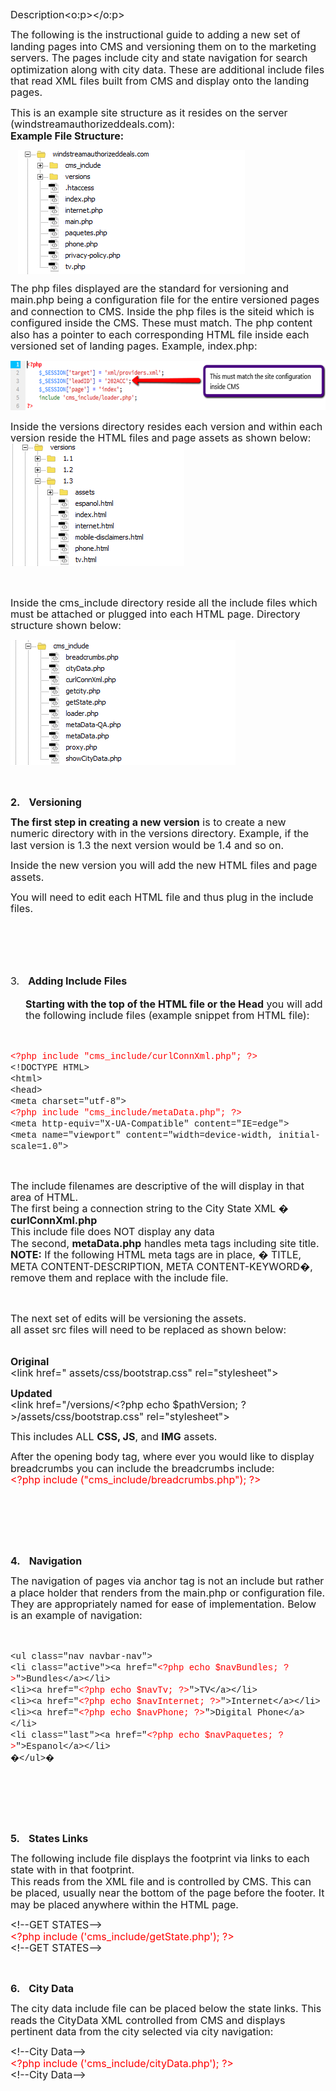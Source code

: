 <span style='font-size:12.0pt;line-height:115%'>Description<o:p></o:p></span></b>

<p class=MsoNormal><span style='font-size:12.0pt;line-height:115%'>The
following is the instructional guide to adding a new set of landing pages into
CMS and versioning them on to the marketing servers. The pages include city and
state navigation for search optimization along with city data. These are
additional include files that read XML files built from CMS and display onto
the landing pages.<o:p></o:p></span></p>

<p class=MsoNormal><span style='font-size:12.0pt;line-height:115%'>This is an
example site structure as it resides on the server
(windstreamauthorizeddeals.com)<span class=GramE>:</span><br>
<b style='mso-bidi-font-weight:normal'>Example File Structure:</b><o:p></o:p></span></p>

<p class=MsoNormal><!--[if gte vml 1]><v:shapetype id="_x0000_t75" coordsize="21600,21600"
 o:spt="75" o:preferrelative="t" path="m@4@5l@4@11@9@11@9@5xe" filled="f"
 stroked="f">
 <v:stroke joinstyle="miter"/>
 <v:formulas>
  <v:f eqn="if lineDrawn pixelLineWidth 0"/>
  <v:f eqn="sum @0 1 0"/>
  <v:f eqn="sum 0 0 @1"/>
  <v:f eqn="prod @2 1 2"/>
  <v:f eqn="prod @3 21600 pixelWidth"/>
  <v:f eqn="prod @3 21600 pixelHeight"/>
  <v:f eqn="sum @0 0 1"/>
  <v:f eqn="prod @6 1 2"/>
  <v:f eqn="prod @7 21600 pixelWidth"/>
  <v:f eqn="sum @8 21600 0"/>
  <v:f eqn="prod @7 21600 pixelHeight"/>
  <v:f eqn="sum @10 21600 0"/>
 </v:formulas>
 <v:path o:extrusionok="f" gradientshapeok="t" o:connecttype="rect"/>
 <o:lock v:ext="edit" aspectratio="t"/>
</v:shapetype><v:shape id="Picture_x0020_1" o:spid="_x0000_s1026" type="#_x0000_t75"
 style='position:absolute;margin-left:0;margin-top:0;width:272.2pt;height:148.45pt;
 z-index:251658240;visibility:visible;mso-wrap-style:square;
 mso-wrap-distance-left:9pt;mso-wrap-distance-top:0;mso-wrap-distance-right:9pt;
 mso-wrap-distance-bottom:0;mso-position-horizontal:left;
 mso-position-horizontal-relative:text;mso-position-vertical:top;
 mso-position-vertical-relative:text'>
 <v:imagedata src="CMS%20-%20%20Adding%20and%20Versioning%20Landing%20Pages_files/image001.png"
  o:title=""/>
 <w:wrap type="square"/>
</v:shape><![endif]--><![if !vml]><img width=363 height=198
src="CMS%20-%20%20Adding%20and%20Versioning%20Landing%20Pages_files/image001.png"
align=left hspace=12 v:shapes="Picture_x0020_1"><![endif]><span
style='font-size:12.0pt;line-height:115%'><br clear=all style='mso-special-character:
line-break'>
<o:p></o:p></span></p>

<p class=MsoNormal><span style='font-size:12.0pt;line-height:115%'>The <span
class=SpellE>php</span> files displayed are the standard for versioning and <span
class=SpellE>main.php</span> being a configuration file for the entire
versioned pages and connection to CMS. Inside the <span class=SpellE>php</span>
files is the <span class=SpellE>siteid</span> which is configured inside the
CMS. These must match. The <span class=SpellE>php</span> content also has a
pointer to each corresponding HTML file inside each versioned set of landing
pages. Example, <span class=SpellE>index.php</span>:<o:p></o:p></span></p>

<p class=MsoNormal><span style='mso-no-proof:yes'><!--[if gte vml 1]><v:shape
 id="Picture_x0020_3" o:spid="_x0000_i1027" type="#_x0000_t75" style='width:468pt;
 height:59.25pt;visibility:visible;mso-wrap-style:square'>
 <v:imagedata src="CMS%20-%20%20Adding%20and%20Versioning%20Landing%20Pages_files/image002.png"
  o:title=""/>
</v:shape><![endif]--><![if !vml]><img width=624 height=79
src="CMS%20-%20%20Adding%20and%20Versioning%20Landing%20Pages_files/image003.png"
v:shapes="Picture_x0020_3"><![endif]></span><span style='font-size:12.0pt;
line-height:115%'><o:p></o:p></span></p>

<p class=MsoNormal><span style='font-size:12.0pt;line-height:115%'>Inside the
versions directory resides each version and within each version reside the HTML
files and page assets as shown below:<br>
</span><span style='mso-no-proof:yes'><!--[if gte vml 1]><v:shape id="Picture_x0020_2"
 o:spid="_x0000_i1026" type="#_x0000_t75" style='width:208.5pt;height:146.25pt;
 visibility:visible;mso-wrap-style:square'>
 <v:imagedata src="CMS%20-%20%20Adding%20and%20Versioning%20Landing%20Pages_files/image004.png"
  o:title=""/>
</v:shape><![endif]--><![if !vml]><img width=278 height=195
src="CMS%20-%20%20Adding%20and%20Versioning%20Landing%20Pages_files/image004.png"
v:shapes="Picture_x0020_2"><![endif]></span><span style='font-size:12.0pt;
line-height:115%'><o:p></o:p></span></p>

<p class=MsoNormal><span style='font-size:12.0pt;line-height:115%'><o:p>&nbsp;</o:p></span></p>

<p class=MsoNormal><span style='font-size:12.0pt;line-height:115%'>Inside the <span
class=SpellE>cms_include</span> directory reside all the include files which
must be attached or plugged into each HTML page. Directory structure shown
below:<o:p></o:p></span></p>

<p class=MsoNormal><span style='mso-no-proof:yes'><!--[if gte vml 1]><v:shape
 id="Picture_x0020_4" o:spid="_x0000_i1025" type="#_x0000_t75" style='width:270pt;
 height:150pt;visibility:visible;mso-wrap-style:square'>
 <v:imagedata src="CMS%20-%20%20Adding%20and%20Versioning%20Landing%20Pages_files/image005.png"
  o:title=""/>
</v:shape><![endif]--><![if !vml]><img width=360 height=200
src="CMS%20-%20%20Adding%20and%20Versioning%20Landing%20Pages_files/image005.png"
v:shapes="Picture_x0020_4"><![endif]></span><span style='font-size:12.0pt;
line-height:115%'><o:p></o:p></span></p>

<p class=MsoNormal><span style='font-size:12.0pt;line-height:115%'><o:p>&nbsp;</o:p></span></p>

<p class=MsoListParagraph style='margin-left:.25in;mso-add-space:auto;
text-indent:-.25in;mso-list:l2 level1 lfo3'><![if !supportLists]><b
style='mso-bidi-font-weight:normal'><span style='font-size:12.0pt;line-height:
115%;mso-bidi-font-family:Calibri;mso-bidi-theme-font:minor-latin'><span
style='mso-list:Ignore'>2.<span style='font:7.0pt "Times New Roman"'>&nbsp;&nbsp;&nbsp;&nbsp;&nbsp;
</span></span></span></b><![endif]><b style='mso-bidi-font-weight:normal'><span
style='font-size:12.0pt;line-height:115%'>Versioning <o:p></o:p></span></b></p>

<p class=MsoNormal><b style='mso-bidi-font-weight:normal'><span
style='font-size:12.0pt;line-height:115%'>The first step in creating a new
version</span></b><span style='font-size:12.0pt;line-height:115%'> is to create
a new numeric directory with in the versions directory. Example, if the last
version is 1.3 the next version would be 1.4 and so on.<o:p></o:p></span></p>

<p class=MsoNormal><span style='font-size:12.0pt;line-height:115%'>Inside the
new version you will add the new HTML files and page assets.<o:p></o:p></span></p>

<p class=MsoNormal><span style='font-size:12.0pt;line-height:115%'>You will
need to edit each HTML file and thus plug in the include files.<o:p></o:p></span></p>

<p class=MsoNormal><span style='font-size:12.0pt;line-height:115%'><br
style='mso-special-character:line-break'>
<![if !supportLineBreakNewLine]><br style='mso-special-character:line-break'>
<![endif]><b style='mso-bidi-font-weight:normal'><o:p></o:p></b></span></p>

<p class=MsoNormal><b style='mso-bidi-font-weight:normal'><span
style='font-size:12.0pt;line-height:115%'><o:p>&nbsp;</o:p></span></b></p>

<p class=MsoListParagraph style='margin-left:.25in;mso-add-space:auto;
text-indent:-.25in;mso-list:l2 level1 lfo3'><![if !supportLists]><span
style='font-size:12.0pt;line-height:115%;mso-bidi-font-family:Calibri;
mso-bidi-theme-font:minor-latin'><span style='mso-list:Ignore'>3.<span
style='font:7.0pt "Times New Roman"'>&nbsp;&nbsp;&nbsp;&nbsp;&nbsp; </span></span></span><![endif]><b
style='mso-bidi-font-weight:normal'><span style='font-size:12.0pt;line-height:
115%'>Adding Include Files<br>
<br>
Starting with the top of the HTML file or the Head</span></b><span
style='font-size:12.0pt;line-height:115%'> you will add the following include
files (example snippet from HTML file):<o:p></o:p></span></p>

<p class=MsoNormal><span style='font-family:"Courier New";color:red'><o:p>&nbsp;</o:p></span></p>

<p class=MsoNormal><span style='font-family:"Courier New";color:red'>&lt;?<span
class=SpellE>php</span> include &quot;<span class=SpellE>cms_include</span>/<span
class=SpellE>curlConnXml.php</span>&quot;; ?&gt;</span><span style='font-family:
"Courier New"'><br>
&lt;!DOCTYPE HTML&gt;<br>
&lt;html&gt;<br>
&lt;head&gt;<br>
&lt;meta charset=&quot;utf-8&quot;&gt;<br>
<span style='color:red'>&lt;?<span class=SpellE>php</span> include &quot;<span
class=SpellE>cms_include</span>/<span class=SpellE>metaData.php</span>&quot;;
?&gt;</span><br>
&lt;meta http-<span class=SpellE>equiv</span>=&quot;X-UA-Compatible&quot;
content=&quot;IE=edge&quot;&gt;<br>
&lt;meta name=&quot;viewport&quot; content=&quot;width=device-width,
initial-scale=1.0&quot;&gt;<o:p></o:p></span></p>

<p class=MsoNormal><span style='font-family:"Courier New"'><o:p>&nbsp;</o:p></span></p>

<p class=MsoNormal><span class=SpellE><span style='font-size:12.0pt;line-height:
115%;mso-bidi-font-family:"Courier New"'>The</span></span><span
style='font-size:12.0pt;line-height:115%;mso-bidi-font-family:"Courier New"'>
include filenames are descriptive of the will display in that area of HTML.<br>
The first being a connection string to the City State XML � <span class=SpellE><b
style='mso-bidi-font-weight:normal'>curlConnXml.php</b></span><b
style='mso-bidi-font-weight:normal'><br>
</b><span class=GramE>This</span> include file does NOT display any data<b
style='mso-bidi-font-weight:normal'><br>
</b>The second, <span class=SpellE><b style='mso-bidi-font-weight:normal'>metaData.php</b></span>
handles meta tags including site title. <br>
<b style='mso-bidi-font-weight:normal'>NOTE:</b> If the following HTML meta
tags are in place, � TITLE, META CONTENT-DESCRIPTION, META CONTENT-KEYWORD�,
remove them and replace with the include file.<o:p></o:p></span></p>

<p class=MsoNormal><span style='font-size:12.0pt;line-height:115%;mso-bidi-font-family:
"Courier New"'><o:p>&nbsp;</o:p></span></p>

<p class=MsoNormal><span style='font-size:12.0pt;line-height:115%;mso-bidi-font-family:
"Courier New"'>The next set of edits will be versioning the assets.<br>
<span class=GramE>all</span> asset <span class=SpellE>src</span> files will
need to be replaced as shown below:<o:p></o:p></span></p>

<p class=MsoNormal><span style='font-size:12.0pt;line-height:115%;mso-bidi-font-family:
"Courier New"'><br>
<b style='mso-bidi-font-weight:normal'>Original<br>
</b>&lt;link <span class=SpellE>href</span>=&quot; assets/<span class=SpellE>css</span>/bootstrap.css&quot;
<span class=SpellE>rel</span>=&quot;<span class=SpellE>stylesheet</span>&quot;&gt;<o:p></o:p></span></p>

<p class=MsoNormal><b style='mso-bidi-font-weight:normal'><span
style='font-size:12.0pt;line-height:115%;mso-bidi-font-family:"Courier New"'>Updated<br>
</span></b><span style='font-size:12.0pt;line-height:115%;mso-bidi-font-family:
"Courier New"'>&lt;link <span class=SpellE>href</span>=&quot;/versions/&lt;<span
class=GramE>?<span class=SpellE>php</span></span> echo $<span class=SpellE>pathVersion</span>;
?&gt;/assets/<span class=SpellE>css</span>/bootstrap.css&quot; <span
class=SpellE>rel</span>=&quot;<span class=SpellE>stylesheet</span>&quot;&gt;<o:p></o:p></span></p>

<p class=MsoNormal><span style='font-size:12.0pt;line-height:115%;mso-bidi-font-family:
"Courier New"'>This includes ALL <b style='mso-bidi-font-weight:normal'>CSS, JS</b>,
and <b style='mso-bidi-font-weight:normal'>IMG</b> assets.<o:p></o:p></span></p>

<p class=MsoNormal><span style='font-size:12.0pt;line-height:115%;mso-bidi-font-family:
"Courier New"'>After the opening body tag, where ever you would like to display
breadcrumbs you can include the breadcrumbs include<span class=GramE>:</span><br>
<span style='color:red'>&lt;?<span class=SpellE>php</span> include (&quot;<span
class=SpellE>cms_include</span>/<span class=SpellE>breadcrumbs.php</span>&quot;);
?&gt;<o:p></o:p></span></span></p>

<p class=MsoNormal><b style='mso-bidi-font-weight:normal'><span
style='font-size:12.0pt;line-height:115%;mso-bidi-font-family:"Courier New"'><o:p>&nbsp;</o:p></span></b></p>

<p class=MsoNormal><b style='mso-bidi-font-weight:normal'><span
style='font-size:12.0pt;line-height:115%;mso-bidi-font-family:"Courier New"'><o:p>&nbsp;</o:p></span></b></p>

<p class=MsoNormal><b style='mso-bidi-font-weight:normal'><span
style='font-size:12.0pt;line-height:115%;mso-bidi-font-family:"Courier New"'><o:p>&nbsp;</o:p></span></b></p>

<p class=MsoListParagraph style='margin-left:.25in;mso-add-space:auto;
text-indent:-.25in;mso-list:l2 level1 lfo3'><![if !supportLists]><b
style='mso-bidi-font-weight:normal'><span style='font-size:12.0pt;line-height:
115%;mso-bidi-font-family:Calibri;mso-bidi-theme-font:minor-latin'><span
style='mso-list:Ignore'>4.<span style='font:7.0pt "Times New Roman"'>&nbsp;&nbsp;&nbsp;&nbsp;&nbsp;
</span></span></span></b><![endif]><b style='mso-bidi-font-weight:normal'><span
style='font-size:12.0pt;line-height:115%;mso-bidi-font-family:"Courier New"'>Navigation<o:p></o:p></span></b></p>

<p class=MsoNormal><span style='font-size:12.0pt;line-height:115%;mso-bidi-font-family:
"Courier New"'>The navigation of pages via anchor tag is not <span class=GramE>an
include</span> but rather a place holder that renders from the <span
class=SpellE>main.php</span> or configuration file. They are appropriately
named for ease of implementation. Below is an example of navigation:<o:p></o:p></span></p>

<p class=MsoNormal><span style='font-size:12.0pt;line-height:115%;mso-bidi-font-family:
"Courier New"'><o:p>&nbsp;</o:p></span></p>

<p class=MsoNormal><span style='font-family:"Courier New"'>&lt;<span
class=SpellE>ul</span> class=&quot;<span class=SpellE>nav</span> <span
class=SpellE>navbar-nav</span>&quot;&gt;<br>
&lt;li class=&quot;active&quot;&gt;&lt;a <span class=SpellE>href</span>=&quot;<span
style='color:red'>&lt;?<span class=SpellE>php</span> echo $<span class=SpellE>navBundles</span>;
?&gt;</span>&quot;&gt;Bundles&lt;/a&gt;&lt;/li&gt;<br>
&lt;li&gt;&lt;a <span class=SpellE>href</span>=&quot;<span style='color:red'>&lt;?<span
class=SpellE>php</span> echo $<span class=SpellE>navTv</span>; ?&gt;</span>&quot;&gt;TV&lt;/a&gt;&lt;/li&gt;<br>
&lt;li&gt;&lt;a <span class=SpellE>href</span>=&quot;<span style='color:red'>&lt;?<span
class=SpellE>php</span> echo $<span class=SpellE>navInternet</span>; ?&gt;</span>&quot;&gt;Internet&lt;/a&gt;&lt;/li&gt;<br>
&lt;li&gt;&lt;a <span class=SpellE>href</span>=&quot;<span style='color:red'>&lt;?<span
class=SpellE>php</span> echo $<span class=SpellE>navPhone</span>; ?&gt;</span>&quot;&gt;Digital
Phone&lt;/a&gt;&lt;/li&gt;<br>
&lt;li class=&quot;last&quot;&gt;&lt;a <span class=SpellE>href</span>=&quot;<span
style='color:red'>&lt;?<span class=SpellE>php</span> echo $<span class=SpellE>navPaquetes</span>;
?&gt;</span>&quot;&gt;<span class=SpellE>Espanol</span>&lt;/a&gt;&lt;/li&gt;<br>
<span style='mso-spacerun:yes'>�</span>&lt;/<span class=SpellE>ul</span>&gt;<span
style='mso-spacerun:yes'>� </span><o:p></o:p></span></p>

<p class=MsoNormal><span style='font-family:"Courier New"'><o:p>&nbsp;</o:p></span></p>

<p class=MsoNormal><span style='font-family:"Courier New"'><o:p>&nbsp;</o:p></span></p>

<p class=MsoNormal><span style='font-size:12.0pt;line-height:115%;mso-bidi-font-family:
"Courier New"'><o:p>&nbsp;</o:p></span></p>

<p class=MsoListParagraph style='margin-left:.25in;mso-add-space:auto;
text-indent:-.25in;mso-list:l2 level1 lfo3'><![if !supportLists]><b
style='mso-bidi-font-weight:normal'><span style='font-size:12.0pt;line-height:
115%;mso-bidi-font-family:Calibri;mso-bidi-theme-font:minor-latin'><span
style='mso-list:Ignore'>5.<span style='font:7.0pt "Times New Roman"'>&nbsp;&nbsp;&nbsp;&nbsp;&nbsp;
</span></span></span></b><![endif]><b style='mso-bidi-font-weight:normal'><span
style='font-size:12.0pt;line-height:115%;mso-bidi-font-family:"Courier New"'>States
Links<o:p></o:p></span></b></p>

<p class=MsoNormal><span style='font-size:12.0pt;line-height:115%;mso-bidi-font-family:
"Courier New"'>The following include file displays the footprint via links to
each state with in that footprint.<br>
This reads from the XML file and is controlled by CMS. This can be placed,
usually near the bottom of the page before the footer. It may be placed
anywhere within the HTML page.<o:p></o:p></span></p>

<p class=MsoNormal><span style='font-size:12.0pt;line-height:115%;mso-bidi-font-family:
"Courier New"'>&lt;!--GET STATES--&gt;<br>
<span style='color:red'>&lt;<span class=GramE>?<span class=SpellE>php</span></span>
include ('<span class=SpellE>cms_include</span>/<span class=SpellE>getState.php</span>');
?&gt;<br>
</span>&lt;!--GET STATES--&gt;<o:p></o:p></span></p>

<p class=MsoNormal><span style='font-size:12.0pt;line-height:115%;mso-bidi-font-family:
"Courier New"'><o:p>&nbsp;</o:p></span></p>

<p class=MsoListParagraph style='margin-left:.25in;mso-add-space:auto;
text-indent:-.25in;mso-list:l2 level1 lfo3'><![if !supportLists]><b
style='mso-bidi-font-weight:normal'><span style='font-size:12.0pt;line-height:
115%;mso-bidi-font-family:Calibri;mso-bidi-theme-font:minor-latin'><span
style='mso-list:Ignore'>6.<span style='font:7.0pt "Times New Roman"'>&nbsp;&nbsp;&nbsp;&nbsp;&nbsp;
</span></span></span></b><![endif]><b style='mso-bidi-font-weight:normal'><span
style='font-size:12.0pt;line-height:115%;mso-bidi-font-family:"Courier New"'>City
Data<o:p></o:p></span></b></p>

<p class=MsoNormal><span style='font-size:12.0pt;line-height:115%;mso-bidi-font-family:
"Courier New"'>The city data include file can be placed below the state links.
This reads the <span class=SpellE>CityData</span> XML controlled from CMS and
displays pertinent data from the city selected via city navigation:<o:p></o:p></span></p>

<p class=MsoNormal><span style='font-size:12.0pt;line-height:115%;mso-bidi-font-family:
"Courier New"'>&lt;!--City Data--&gt;<br>
<span style='color:red'>&lt;<span class=GramE>?<span class=SpellE>php</span></span>
include ('<span class=SpellE>cms_include</span>/<span class=SpellE>cityData.php</span>');
?&gt;</span><br>
&lt;!--City Data--&gt;<b style='mso-bidi-font-weight:normal'><o:p></o:p></b></span></p>

<p class=MsoNormal><span style='font-size:12.0pt;line-height:115%;mso-bidi-font-family:
"Courier New"'><o:p>&nbsp;</o:p></span></p>

<p class=MsoNormal><span style='font-size:12.0pt;line-height:115%'><o:p>&nbsp;</o:p></span></p>

<p class=MsoNormal><span style='font-size:12.0pt;line-height:115%'><o:p>&nbsp;</o:p></span></p>

</div>



